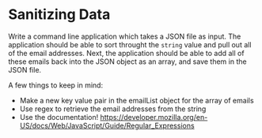 # Sanitizing Data

Write a command line application which takes a JSON file as input. The
application should be able to sort throught the `string` value and pull
out all of the email addresses. Next, the application should be able to
add all of these emails back into the JSON object as an array, and save
them in the JSON file.

A few things to keep in mind:

- Make a new key value pair in the emailList object for the array of
  emails
- Use regex to retrieve the email addresses from the string
- Use the documentation! https://developer.mozilla.org/en-US/docs/Web/JavaScript/Guide/Regular_Expressions

